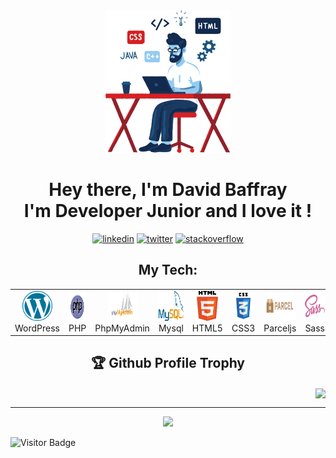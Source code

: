 <div id="header" align="center">
  <a target="_blank" href="https://icons8.com/illustrations/author/zD2oqC8lLBBA"><img width="200" src="./img/cherry.png"></a>
  <br>
  <h1 align="center">Hey there, I'm David Baffray <br> I'm Developer Junior and I love it !</h1>
</div>
<div align="center">
  <a href="https://www.linkedin.com/in/david-baffray"><img width="50" src="https://img.icons8.com/color/96/000000/linkedin.png" alt="linkedin"/></a>
  <a href="https://twitter.com/Np_Ng67"><img width="50" src="https://img.icons8.com/color/96/000000/twitter-squared.png" alt="twitter"/></a>
  <a href="https://stackoverflow.com/users/4027349/david-baffray"><img width="50" src="https://img.icons8.com/color/96/000000/stackoverflow.png" alt="stackoverflow"/></a>
</div>

<div id="section" align="center">
  <h2 align="center">My Tech: </h2>

  <table>
    <tr>
      <td align="center" width="96">
        <a href="#David-BAFFRAY-tech">
          <img src="./img/wordpress.svg" width="48" height="48" alt="WordPress" />
        </a>
        <br>WordPress
      </td>
      <td align="center" width="96">
        <a href="#David-BAFFRAY-tech">
          <img src="./img/php.svg" width="48" height="48" alt="Php" />
        </a>
        <br>PHP
      </td>
      <td align="center" width="96">
        <a href="#David-BAFFRAY-tech">
          <img src="./img/phpmyadmin.svg" width="48" height="48" alt="PhpMyAdmin" />
        </a>
        <br>PhpMyAdmin
      </td>
      <td align="center" width="96">
        <a href="#David-BAFFRAY-tech">
          <img src="./img/mysql.svg" width="48" height="48" alt="Mysql" />
        </a>
        <br>Mysql
      </td>
      <td align="center" width="96">
        <a href="#David-BAFFRAY-tech">
          <img src="./img/html5.svg" width="48" height="48" alt="HTML" />
        </a>
        <br>HTML5
      </td>
      <td align="center" width="96">
        <a href="#David-BAFFRAY-tech">
          <img src="./img/css3.svg" width="48" height="48" alt="CSS" />
        </a>
        <br>CSS3
      </td>
      <td align="center" width="96">
        <a href="#David-BAFFRAY-tech">
          <img src="./img/parceljs.svg" width="48" height="48" alt="Parceljs" />
        </a>
        <br>Parceljs
      </td>
      <td align="center" width="96">
        <a href="#David-BAFFRAY-tech">
          <img src="./img/sass.svg" width="48" height="48" alt="Sass" />
        </a>
        <br>Sass
      </td>
      <td align="center" width="96">
        <a href="#David-BAFFRAY-tech" >
          <img src="./img/javascript.svg" width="48" height="48" alt="Javascript" />
        </a>
        <br>Javascript
      </td>
      <td align="center" width="96">
        <a href="#David-BAFFRAY-tech">
          <img src="./img/vuejs.svg" width="48" height="48" alt="Vuejs" />
        </a>
        <br>Vuejs
      </td>
    </tr>
  </table>
</div>
<div id="section">
  <h2 align="center">🏆 Github Profile Trophy</h2>
  <div align="right">
    <img width="790" align="center" src="https://github-profile-trophy.vercel.app/?username=David-BAFFRAY&column=8&theme=gruvbox&no-frame=true"/>
  </div>
</div>

---

<div id="section">
  <div align="center">
    <img width=400 src="https://github-readme-stats.vercel.app/api?username=David-BAFFRAY&count_private=true&show_icons=true&include_all_commits=true"/>
  </div>
</div>

![Visitor Badge](https://visitor-badge.laobi.icu/badge?page_id=David-BAFFRAY.David-BAFFRAY)

<!--
**David-BAFFRAY/David-BAFFRAY** is a ✨ _special_ ✨ repository because its `README.md` (this file) appears on your GitHub profile.

Here are some ideas to get you started:

- 🔭 I’m currently working on ...
- 🌱 I’m currently learning ...
- 👯 I’m looking to collaborate on ...
- 🤔 I’m looking for help with ...
- 💬 Ask me about ...
- 📫 How to reach me: ...
- 😄 Pronouns: ...
- ⚡ Fun fact: ...
-->
